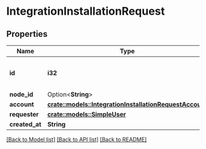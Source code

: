 # IntegrationInstallationRequest

## Properties

Name | Type | Description | Notes
------------ | ------------- | ------------- | -------------
**id** | **i32** | Unique identifier of the request installation. | 
**node_id** | Option<**String**> |  | [optional]
**account** | [**crate::models::IntegrationInstallationRequestAccount**](integration_installation_request_account.md) |  | 
**requester** | [**crate::models::SimpleUser**](simple-user.md) |  | 
**created_at** | **String** |  | 

[[Back to Model list]](../README.md#documentation-for-models) [[Back to API list]](../README.md#documentation-for-api-endpoints) [[Back to README]](../README.md)


